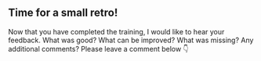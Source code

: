 ## Time for a small retro!

Now that you have completed the training, I would like to hear your feedback.
What was good? What can be improved? What was missing? Any additional comments? Please leave a comment below 👇